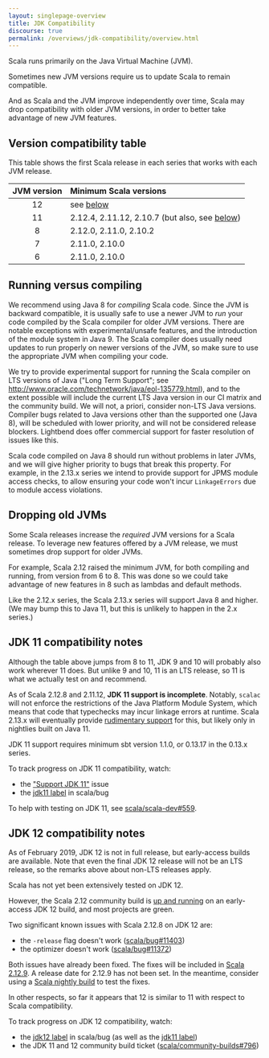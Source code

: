 ```yaml
---
layout: singlepage-overview
title: JDK Compatibility
discourse: true
permalink: /overviews/jdk-compatibility/overview.html
---
```


Scala runs primarily on the Java Virtual Machine (JVM).

Sometimes new JVM versions require us to update Scala to remain compatible.

And as Scala and the JVM improve independently over time, Scala may drop compatibility with older JVM versions, in order to better take advantage of new JVM features.

## Version compatibility table

This table shows the first Scala release in each series that works with each JVM release.

| JVM version | Minimum Scala versions                                                                        |
|:-----------:|:----------------------------------------------------------------------------------------------|
| 12          | see [below](#jdk-12-compatibility-notes)                                                      |
| 11          | 2.12.4, 2.11.12, 2.10.7 (but also, see [below](#jdk-11-compatibility-notes))                  |
| 8           | 2.12.0, 2.11.0, 2.10.2                                                                        |
| 7           | 2.11.0, 2.10.0                                                                                |
| 6           | 2.11.0, 2.10.0                                                                                |

## Running versus compiling

We recommend using Java 8 for *compiling* Scala code. Since the JVM is backward compatible, it is usually safe to use a newer JVM to *run* your code compiled by the Scala compiler for older JVM versions. There are notable exceptions with experimental/unsafe features, and the introduction of the module system in Java 9. The Scala compiler does usually need updates to run properly on newer versions of the JVM, so make sure to use the appropriate JVM when compiling your code.

We try to provide experimental support for running the Scala compiler on LTS versions of Java ("Long Term Support"; see http://www.oracle.com/technetwork/java/eol-135779.html), and to the extent possible will include the current LTS Java version in our CI matrix and the community build. We will not, a priori, consider non-LTS Java versions. Compiler bugs related to Java versions other than the supported one (Java 8), will be scheduled with lower priority, and will not be considered release blockers. Lightbend does offer commercial support for faster resolution of issues like this.

Scala code compiled on Java 8 should run without problems in later JVMs, and we will give higher priority to bugs that break this property. For example, in the 2.13.x series we intend to provide support for JPMS module access checks, to allow ensuring your code won't incur `LinkageErrors` due to module access violations.

## Dropping old JVMs

Some Scala releases increase the *required* JVM versions for a Scala release. To leverage new features offered by a JVM release, we must sometimes drop support for older JVMs.

For example, Scala 2.12 raised the minimum JVM, for both compiling and running, from version from 6 to 8. This was done so we could take advantage of new features in 8 such as lambdas and default methods.

Like the 2.12.x series, the Scala 2.13.x series will support Java 8 and higher. (We may bump this to Java 11, but this is unlikely to happen in the 2.x series.)

## JDK 11 compatibility notes

Although the table above jumps from 8 to 11, JDK 9 and 10 will probably also work wherever 11 does. But unlike 9 and 10, 11 is an LTS release, so 11 is what we actually test on and recommend.

As of Scala 2.12.8 and 2.11.12, **JDK 11 support is incomplete**. Notably, `scalac` will not enforce the restrictions of the Java Platform Module System, which means that code that typechecks may incur linkage errors at runtime. Scala 2.13.x will eventually provide [rudimentary support](https://github.com/scala/scala/pull/7218) for this, but likely only in nightlies built on Java 11.

JDK 11 support requires minimum sbt version 1.1.0, or 0.13.17 in the 0.13.x series.

To track progress on JDK 11 compatibility, watch:

* the ["Support JDK 11"](https://github.com/scala/scala-dev/issues/139 "scala/scala-dev #139") issue
* the [jdk11 label](https://github.com/scala/bug/labels/jdk11) in scala/bug

To help with testing on JDK 11, see [scala/scala-dev#559](https://github.com/scala/scala-dev/issues/559).

## JDK 12 compatibility notes

As of February 2019, JDK 12 is not in full release, but early-access builds are available.  Note that even the final JDK 12 release will not be an LTS release, so the remarks above about non-LTS releases apply.

Scala has not yet been extensively tested on JDK 12.

However, the Scala 2.12 community build is [up and running](https://scala-ci.typesafe.com/view/scala-2.12.x/job/scala-2.12.x-jdk12-integrate-community-build/) on an early-access JDK 12 build, and most projects are green.

Two significant known issues with Scala 2.12.8 on JDK 12 are:

* the `-release` flag doesn't work ([scala/bug#11403](https://github.com/scala/bug/issues/11403))
* the optimizer doesn't work ([scala/bug#11372](https://github.com/scala/bug/issues/11372))

Both issues have already been fixed.  The fixes will be included in [Scala 2.12.9](https://github.com/scala/scala/milestone/77).  A release date for 2.12.9 has not been set.  In the meantime, consider using a [Scala nightly build](https://stackoverflow.com/questions/40622878/how-do-i-tell-sbt-to-use-a-nightly-build-of-scala-2-12-or-2-13) to test the fixes.

In other respects, so far it appears that 12 is similar to 11 with respect to Scala compatibility.

To track progress on JDK 12 compatibility, watch:

* the [jdk12 label](https://github.com/scala/bug/labels/jdk12) in scala/bug (as well as the [jdk11 label](https://github.com/scala/bug/labels/jdk11))
* the JDK 11 and 12 community build ticket ([scala/community-builds#796](https://github.com/scala/community-builds/issues/796))
